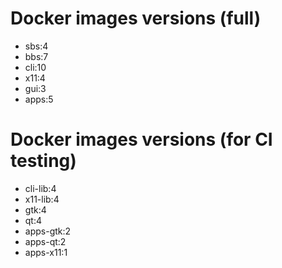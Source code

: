 # Docker images versions (full)

* sbs:4
* bbs:7
* cli:10
* x11:4
* gui:3
* apps:5

# Docker images versions (for CI testing)

* cli-lib:4
* x11-lib:4
* gtk:4
* qt:4
* apps-gtk:2
* apps-qt:2
* apps-x11:1
